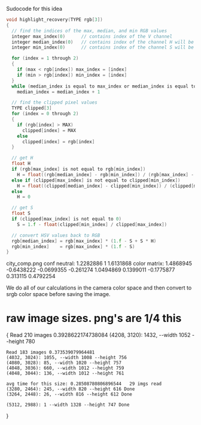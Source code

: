 Sudocode for this idea

```c
void highlight_recovery(TYPE rgb[3])
{
  // find the indices of the max, median, and min RGB values
  integer max_index(0)      // contains index of the V channel
  integer median_index(0)   // contains index of the channel H will be estimated from
  integer min_index(0)      // contains index of the channel S will be estimated from

  for (index = 1 through 2)
  {
    if (max < rgb[index]) max_index = [index]
    if (min > rgb[index]) min_index = [index]
  }
  while (median_index is equal to max_index or median_index is equal to min_index)
    median_index = median_index + 1

  // find the clipped pixel values
  TYPE clipped[3]
  for (index = 0 through 2)
  {
    if (rgb[index] > MAX)
      clipped[index] = MAX
    else
      clipped[index] = rgb[index]
  }

  // get H
  float H
  if (rgb[max_index] is not equal to rgb[min_index])
    H = float((rgb[median_index] - rgb[min_index]) / (rgb[max_index] - rgb[min_index]))
  else if (clipped[max_index] is not equal to clipped[min_index])
    H = float((clipped[median_index] - clipped[min_index]) / (clipped[max_index] - clipped[min_index]))
  else
    H = 0

  // get S
  float S
  if (clipped[max_index] is not equal to 0)
    S = 1.f - float(clipped[min_index] / clipped[max_index])

  // convert HSV values back to RGB
  rgb[median_index] = rgb[max_index] * (1.f - S + S * H)
  rgb[min_index]    = rgb[max_index] * (1.f - S)
}
```

city_comp.png conf
neutral: 1.2282886 1 1.6131868
color matrix: 1.4868945 -0.6438222 -0.0699355 -0.261274 1.0494869 0.1399011 -0.1775877 0.313115 0.4792254

We do all of our calculations in the camera color space and then convert to srgb color space before saving the image.




# raw image sizes. png's are 1/4 this
{
    Read 210 images 0.3928622174738084
    (4208, 3120): 1432, --width 1052 --height 780

    Read 183 images 0.373539079964481
    (4032, 3024): 1055, --width 1008 --height 756
    (4080, 3028): 85, --width 1020 --height 757
    (4048, 3036): 660, --width 1012 --height 759
    (4048, 3044): 136, --width 1012 --height 761

    avg time for this size: 0.28508780806896544   29 imgs read
    (3280, 2464): 245, --width 820 --height 616 Done
    (3264, 2448): 26, --width 816 --height 612 Done

    (5312, 2988): 1 --width 1328 --height 747 Done
}
